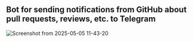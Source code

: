 ## Bot for sending notifications from GitHub about pull requests, reviews, etc. to Telegram
![Screenshot from 2025-05-05 11-43-20](https://github.com/user-attachments/assets/57634d1e-9440-41c7-a1b1-b376032ecea9)
